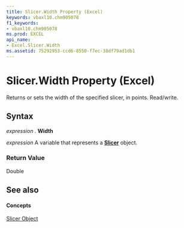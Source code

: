 ```yaml
---
title: Slicer.Width Property (Excel)
keywords: vbaxl10.chm905078
f1_keywords:
- vbaxl10.chm905078
ms.prod: EXCEL
api_name:
- Excel.Slicer.Width
ms.assetid: 75292953-ccd6-8550-f7ec-38df79ad1db1
---
```



# Slicer.Width Property (Excel)

Returns or sets the width of the specified slicer, in points. Read/write.


## Syntax

 _expression_ . **Width**

 _expression_ A variable that represents a **[Slicer](slicer-object-excel.md)** object.


### Return Value

Double


## See also


#### Concepts


[Slicer Object](slicer-object-excel.md)

